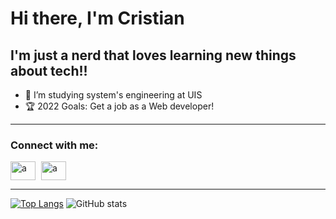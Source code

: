 # Hi there, I'm Cristian
## I'm just a nerd that loves learning new things about tech!!
 
- 🤯 I’m studying system's engineering at UIS
- 🏆 2022 Goals: Get a job as a Web developer!

<hr>

### **Connect with me:**
<p align="left">

<a href="https://www.facebook.com/cristiandavid.tafurcampo/" target="blank"><img style="padding-right:5px;" align="center" src="https://raw.githubusercontent.com/rahuldkjain/github-profile-readme-generator/master/src/images/icons/Social/facebook.svg" alt="a" height="30" width="40" /></a>
<a href="https://www.instagram.com/tafur0011/" target="blank"><img style="padding-right:5px;" align="center" src="https://raw.githubusercontent.com/rahuldkjain/github-profile-readme-generator/master/src/images/icons/Social/instagram.svg" alt="a" height="30" width="40" /></a>
</p>

<hr>

[![Top Langs](https://github-readme-stats.vercel.app/api/top-langs/?username=CristianTafur249)](https://github.com/anuraghazra/github-readme-stats)
![GitHub stats](https://github-readme-stats.vercel.app/api?username=CristianTafur249&show_icons=true)  
<br>

